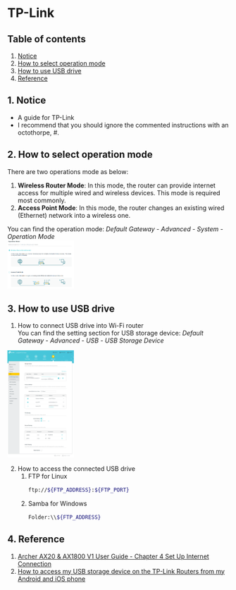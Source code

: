 # TP-Link


## Table of contents
1. [Notice](#notice)
2. [How to select operation mode](#operation_mode)
3. [How to use USB drive](#usb_drive)
4. [Reference](#ref)


## 1. Notice <a name="notice"></a>
- A guide for TP-Link
- I recommend that you should ignore the commented instructions with an octothorpe, #.


## 2. How to select operation mode <a name="operation_mode"></a>
There are two operations mode as below:
1. **Wireless Router Mode**: In this mode, the router can provide internet access for multiple wired and wireless devices. This mode is required most commonly.
2. **Access Point Mode**: In this mode, the router changes an existing wired (Ethernet) network into a wireless one.

You can find the operation mode: *Default Gateway* - *Advanced* - *System* - *Operation Mode* <br/>
<img src=../../asset/hardware/tplink/fig_1.png width="30%"/>


## 3. How to use USB drive <a name="usb_drive"></a>
1. How to connect USB drive into Wi-Fi router <br/>
You can find the setting section for USB storage device: *Default Gateway* - *Advanced* - *USB* - *USB Storage Device* <br/>
<img src=../../asset/hardware/tplink/fig_2.png width="30%"/>

2. How to access the connected USB drive
   1. FTP for Linux
      ```bash
      ftp://${FTP_ADDRESS}:${FTP_PORT}
      ```
   2. Samba for Windows
      ```bash
      Folder:\\${FTP_ADDRESS}
      ```


## 4. Reference <a name="ref"></a>
1. [Archer AX20 & AX1800 V1 User Guide - Chapter 4 Set Up Internet Connection](www.tp-link.com/us/user-guides/archer-ax20&ax1800_v1/chapter-4-set-up-internet-connection)
2. [How to access my USB storage device on the TP-Link Routers from my Android and iOS phone](https://www.tp-link.com/en/support/faq/1198/)
